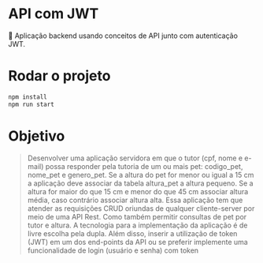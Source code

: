 # API com JWT
🔑 Aplicação backend usando conceitos de API junto com autenticação JWT.

# Rodar o projeto
```bash
npm install
npm run start
```

# Objetivo

> Desenvolver uma aplicação servidora em que o tutor (cpf, nome e e-mail) possa responder pela tutoria de um ou mais pet: codigo_pet, nome_pet e genero_pet. Se a altura do pet for menor ou igual a 15 cm a aplicação deve associar da tabela altura_pet a altura pequeno. Se a altura for maior do que 15 cm e menor do que 45 cm associar altura média, caso contrário associar altura alta. Essa aplicação tem que atender as requisições CRUD oriundas de qualquer cliente-server por meio de uma API Rest. Como também permitir consultas de pet por tutor e altura. A tecnologia para a implementação da aplicação é de livre escolha pela dupla. Além disso, inserir a utilização de token (JWT) em um dos end-points da API ou se preferir implemente uma funcionalidade de login (usuário e senha) com token